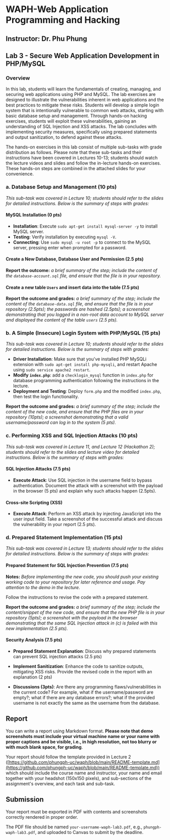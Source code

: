 # WAPH-Web Application Programming and Hacking

## Instructor: Dr. Phu Phung

## Lab 3 - Secure Web Application Development in PHP/MySQL

### Overview

In this lab, students will learn the fundamentals of creating, managing, and securing web applications using PHP and MySQL. The lab exercises are designed to illustrate the vulnerabilities inherent in web applications and the best practices to mitigate these risks. Students will develop a simple login system that is intentionally vulnerable to common web attacks, starting with basic database setup and management. Through hands-on hacking exercises, students will exploit these vulnerabilities, gaining an understanding of SQL Injection and XSS attacks. The lab concludes with implementing security measures, specifically using prepared statements and output sanitization, to defend against these attacks.

The hands-on exercises in this lab consist of multiple sub-tasks with grade distribution as follows. Please note that these sub-tasks and their instructions have been covered in Lectures 10-13; students should watch the lecture videos and slides and follow the in-lecture hands-on exercises. These hands-on steps are combined in the attached slides for your convenience.

### a. Database Setup and Management (10 pts)

_This sub-task was covered in Lecture 10; students should refer to the slides for detailed instructions. Below is the summary of steps with grades:_

#### MySQL Installation (0 pts)
- **Installation**: Execute `sudo apt-get install mysql-server -y` to install MySQL server.
- **Testing**: Verify installation by executing `mysql -V`.
- **Connecting**: Use `sudo mysql -u root -p` to connect to the MySQL server, pressing enter when prompted for a password.

####  Create a New Database, Database User and Permission (2.5 pts)

**Report the outcome:** _a brief summary of the step; include the content of the `database-account.sql` file, and ensure that the file is in your repository._


#### Create a new table `Users` and insert data into the table (7.5 pts)

**Report the outcome and grades:** _a brief summary of the step; include the content of the `database-data.sql` file, and ensure that the file is in your repository (2.5pts); the passwords are hashed (2.5pts); a screenshot demonstrating that you logged in a non-root data account to MySQL server and displayed the content of the table `users` (2.5 pts)._

### b. A Simple (Insecure) Login System with PHP/MySQL (15 pts)

_This sub-task was covered in Lecture 10; students should refer to the slides for detailed instructions. Below is the summary of steps with grades:_

- **Driver Installation**:  Make sure that you've installed PHP MySQLi extension with `sudo apt-get install php-mysqli`, and restart Apache using `sudo service apache2 restart`.
- **Modify `index.php`**: add a `checklogin_mysql` function in `index.php` for database programming authentication following the instructions in the lecture.
- **Deployment and Testing**: Deploy `form.php` and the modified `index.php`, then test the login functionality.

**Report the outcome and grades:** _a brief summary of the step; include the content of the new code, and ensure that the PHP files are in your repository (10pts); a screenshot demonstrating that a valid username/password can log in to the system (5 pts)._


### c. Performing XSS and SQL Injection Attacks (10 pts)

_This sub-task was covered in Lecture 11, and Lecture 12 (Hackathon 2); students should refer to the slides and lecture video for detailed instructions. Below is the summary of steps with grades:_

#### SQL Injection Attacks (7.5 pts)

- **Execute Attack**: Use SQL injection in the username field to bypass authentication. Document the attack with a screenshot with the payload in the browser (5 pts) and explain why such attacks happen (2.5pts).

#### Cross-site Scripting (XSS)
- **Execute Attack**: Perform an XSS attack by injecting JavaScript into the user input field. Take a screenshot of the successful attack and discuss the vulnerability in your report (2.5 pts).

### d. Prepared Statement Implementation (15 pts)

_This sub-task was covered in Lecture 13; students should refer to the slides for detailed instructions. Below is the summary of steps with grades:_

#### Prepared Statement for SQL Injection Prevention (7.5 pts)

**Notes:** _Before implementing the new code, you should push your existing working code to your repository for later reference and usage. Pay attention to the demo in the lecture._

Follow the instructions to revise the code with a prepared statement. 

**Report the outcome and grades:** _a brief summary of the step; include the content/snippet of the new code, and ensure that the new PHP file is in your repository (5pts); a screenshot with the payload in the browser demonstrating that the same SQL Injection attack in (c) is failed with this new implementation (2.5 pts)._

#### Security Analysis (7.5 pts)

- **Prepared Statement Explanation**: Discuss why prepared statements can prevent SQL injection attacks (2.5 pts)

- **Implement Sanitization**: Enhance the code to sanitize outputs, mitigating XSS risks. Provide the revised code in the report with an explanation (2 pts)

- **Discussions (3pts)**: Are there any programming flaws/vulnerabilities in the current code? For example, what if the username/password are empty?; what if there are any database errors?; what if the provided username is not exactly the same as the username from the database.


## Report 

You can write a report using Markdown format. **Please note that demo screenshots must include your virtual machine name or your name with proper captions and be visible, i.e., in high resolution, not too blurry or with much blank space, for grading**. 

Your report should follow the template provided in Lecture 2 ([https://github.com/phungph-uc/waph/blob/main/README-template.md](https://github.com/phungph-uc/waph/blob/main/README-template.md)) which should include the course name and instructor, your name and email together with your headshot (150x150 pixels), and sub-sections of the assignment's overview, and each task and sub-task.


## Submission

Your report must be exported in PDF with contents and screenshots correctly rendered in proper order. 

The PDF file should be named `your-username-waph-lab3.pdf`, e.g., `phungph-waph-lab3.pdf`, and uploaded to Canvas to submit by the deadline. 
